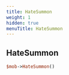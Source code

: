 ```yaml
---
title: HateSummon
weight: 1
hidden: true
menuTitle: HateSummon
---
```

## HateSummon
```perl
$mob->HateSummon()
```